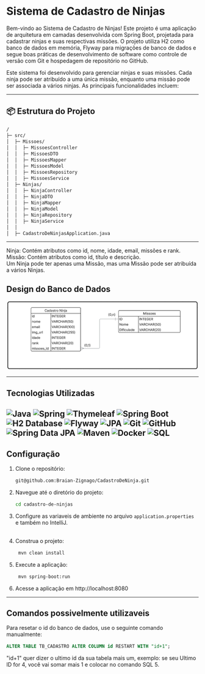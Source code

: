 # Sistema de Cadastro de Ninjas

Bem-vindo ao Sistema de Cadastro de Ninjas!
Este projeto é uma aplicação de arquitetura em camadas desenvolvida com Spring Boot, projetada para cadastrar ninjas e suas respectivas missões. O projeto utiliza H2 como banco de dados em memória, Flyway para migrações de banco de dados e segue boas práticas de desenvolvimento de software como controle de versão com Git e hospedagem de repositório no GitHub.

Este sistema foi desenvolvido para gerenciar ninjas e suas missões. Cada ninja pode ser atribuído a uma única missão, enquanto uma missão pode ser associada a vários ninjas. As principais funcionalidades incluem:

---
## 📦 Estrutura do Projeto
```
/
├─ src/
│  ├─ Missoes/
│  │  ├─ MissoesController
│  │  ├─ MissoesDTO
│  │  ├─ MissoesMapper
│  │  ├─ MissoesModel
│  │  ├─ MissoesRepository
│  │  ├─ MissoesService
│  ├─ Ninjas/
│  │  ├─ NinjaController
│  │  ├─ NinjaDTO
│  │  ├─ NinjaMapper
│  │  ├─ NinjaModel
│  │  ├─ NinjaRepository
│  │  ├─ NinjaService
│  │
│  ├─ CadastroDeNinjasApplication.java
```

---
Ninja: Contém atributos como id, nome, idade, email, missões e rank. <br>
Missão: Contém atributos como id, título e descrição. <br>
Um Ninja pode ter apenas uma Missão, mas uma Missão pode ser atribuída a vários Ninjas.

## Design do Banco de Dados
![Esquema do banco de dados](img/Esquema_db.png)

---
## Tecnologias Utilizadas
![Java](https://img.shields.io/badge/java-%23ED8B00.svg?style=for-the-badge&logo=openjdk&logoColor=white)
![Spring](https://img.shields.io/badge/spring-%236DB33F.svg?style=for-the-badge&logo=spring&logoColor=white)
![Thymeleaf](https://img.shields.io/badge/Thymeleaf-005F0F?style=for-the-badge&logo=thymeleaf&logoColor=white)
![Spring Boot](https://img.shields.io/badge/Spring%20Boot-6DB33F?style=for-the-badge&logo=springboot&logoColor=white)
![H2 Database](https://img.shields.io/badge/H2%20Database-40616D?style=for-the-badge&logo=h2&logoColor=white)
![Flyway](https://img.shields.io/badge/Flyway-CC0F43?style=for-the-badge&logo=flyway&logoColor=white)
![JPA](https://img.shields.io/badge/JPA-E67824?style=for-the-badge&logo=hibernate&logoColor=white)
![Git](https://img.shields.io/badge/Git-F05032?style=for-the-badge&logo=git&logoColor=white)
![GitHub](https://img.shields.io/badge/GitHub-100000?style=for-the-badge&logo=github&logoColor=white)
![Spring Data JPA](https://img.shields.io/badge/Spring%20Data%20JPA-6DB33F?style=for-the-badge&logo=spring&logoColor=white)
![Maven](https://img.shields.io/badge/Apache%20Maven-C71A36?style=for-the-badge&logo=apache-maven&logoColor=white)
![Docker](https://img.shields.io/badge/Docker-2496ED?style=for-the-badge&logo=docker&logoColor=white)
![SQL](https://img.shields.io/badge/SQL-303E48?style=for-the-badge&logo=postgresql&logoColor=white)
---

## Configuração
1. Clone o repositório:
   ```bash
   git@github.com:Braian-Zignago/CadastroDeNinja.git
    ```
2. Navegue até o diretório do projeto:
   ```bash
   cd cadastro-de-ninjas
   ```
3. Configure as variaveis de ambiente no arquivo `application.properties` e também no IntelliJ. <br><br>

4. Construa o projeto:
   ```bash
    mvn clean install
    ```
5. Execute a aplicação:
    ```bash
     mvn spring-boot:run
     ```
6. Acesse a aplicação em http://localhost:8080
---
## Comandos possivelmente utilizaveis
Para resetar o id do banco de dados, use o seguinte comando manualmente:
```sql
ALTER TABLE TB_CADASTRO ALTER COLUMN id RESTART WITH "id+1";
```
"id+1" quer dizer o ultimo id da sua tabela mais um, exemplo: se seu Ultimo ID for 4, você vai somar mais 1 e colocar no comando SQL 5.